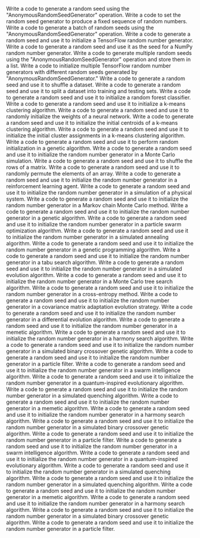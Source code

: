 Write a code to generate a random seed using the "AnonymousRandomSeedGenerator" operation.
Write a code to set the random seed generator to produce a fixed sequence of random numbers.
Write a code to generate a batch of random seeds using the "AnonymousRandomSeedGenerator" operation.
Write a code to generate a random seed and use it to initialize a TensorFlow random number generator.
Write a code to generate a random seed and use it as the seed for a NumPy random number generator.
Write a code to generate multiple random seeds using the "AnonymousRandomSeedGenerator" operation and store them in a list.
Write a code to initialize multiple TensorFlow random number generators with different random seeds generated by "AnonymousRandomSeedGenerator."
Write a code to generate a random seed and use it to shuffle a dataset.
Write a code to generate a random seed and use it to split a dataset into training and testing sets.
Write a code to generate a random seed and use it to initialize a random forest classifier.
Write a code to generate a random seed and use it to initialize a k-means clustering algorithm.
Write a code to generate a random seed and use it to randomly initialize the weights of a neural network.
Write a code to generate a random seed and use it to initialize the initial centroids of a k-means clustering algorithm.
Write a code to generate a random seed and use it to initialize the initial cluster assignments in a k-means clustering algorithm.
Write a code to generate a random seed and use it to perform random initialization in a genetic algorithm.
Write a code to generate a random seed and use it to initialize the random number generator in a Monte Carlo simulation.
Write a code to generate a random seed and use it to shuffle the rows of a matrix.
Write a code to generate a random seed and use it to randomly permute the elements of an array.
Write a code to generate a random seed and use it to initialize the random number generator in a reinforcement learning agent.
Write a code to generate a random seed and use it to initialize the random number generator in a simulation of a physical system.
Write a code to generate a random seed and use it to initialize the random number generator in a Markov chain Monte Carlo method.
Write a code to generate a random seed and use it to initialize the random number generator in a genetic algorithm.
Write a code to generate a random seed and use it to initialize the random number generator in a particle swarm optimization algorithm.
Write a code to generate a random seed and use it to initialize the random number generator in a simulated annealing algorithm.
Write a code to generate a random seed and use it to initialize the random number generator in a genetic programming algorithm.
Write a code to generate a random seed and use it to initialize the random number generator in a tabu search algorithm.
Write a code to generate a random seed and use it to initialize the random number generator in a simulated evolution algorithm.
Write a code to generate a random seed and use it to initialize the random number generator in a Monte Carlo tree search algorithm.
Write a code to generate a random seed and use it to initialize the random number generator in a cross-entropy method.
Write a code to generate a random seed and use it to initialize the random number generator in a covariance matrix adaptation evolution strategy.
Write a code to generate a random seed and use it to initialize the random number generator in a differential evolution algorithm.
Write a code to generate a random seed and use it to initialize the random number generator in a memetic algorithm.
Write a code to generate a random seed and use it to initialize the random number generator in a harmony search algorithm.
Write a code to generate a random seed and use it to initialize the random number generator in a simulated binary crossover genetic algorithm.
Write a code to generate a random seed and use it to initialize the random number generator in a particle filter.
Write a code to generate a random seed and use it to initialize the random number generator in a swarm intelligence algorithm.
Write a code to generate a random seed and use it to initialize the random number generator in a quantum-inspired evolutionary algorithm.
Write a code to generate a random seed and use it to initialize the random number generator in a simulated quenching algorithm.
Write a code to generate a random seed and use it to initialize the random number generator in a memetic algorithm.
Write a code to generate a random seed and use it to initialize the random number generator in a harmony search algorithm.
Write a code to generate a random seed and use it to initialize the random number generator in a simulated binary crossover genetic algorithm.
Write a code to generate a random seed and use it to initialize the random number generator in a particle filter.
Write a code to generate a random seed and use it to initialize the random number generator in a swarm intelligence algorithm.
Write a code to generate a random seed and use it to initialize the random number generator in a quantum-inspired evolutionary algorithm.
Write a code to generate a random seed and use it to initialize the random number generator in a simulated quenching algorithm.
Write a code to generate a random seed and use it to initialize the random number generator in a simulated quenching algorithm.
Write a code to generate a random seed and use it to initialize the random number generator in a memetic algorithm.
Write a code to generate a random seed and use it to initialize the random number generator in a harmony search algorithm.
Write a code to generate a random seed and use it to initialize the random number generator in a simulated binary crossover genetic algorithm.
Write a code to generate a random seed and use it to initialize the random number generator in a particle filter.